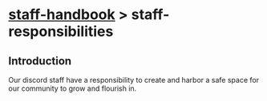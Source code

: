 # [staff-handbook](../../README.md) > staff-responsibilities

## Introduction
Our discord staff have a responsibility to create and harbor a safe space for our community to grow and flourish in.
